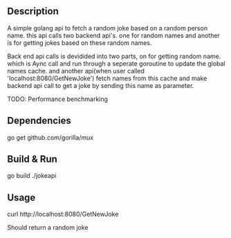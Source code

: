 ## Description
A simple golang api to fetch a random joke based on a random person name. this api calls two backend api's.
one for random names and another is for getting jokes based on these random names.

Back end api calls is devidided into two parts, on for getting random name. which is Aync call and 
run through a seperate goroutine to update the global names cache. 
and another api(when user called 'localhost:8080/GetNewJoke') fetch names from this cache and
make backend api call to get a joke by sending this name as parameter.


TODO: Performance benchmarking 

Dependencies
-------
go get github.com/gorilla/mux


## Build & Run
go build
./jokeapi

## Usage
curl http://localhost:8080/GetNewJoke


Should return a random joke

